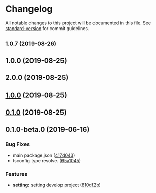 # Changelog

All notable changes to this project will be documented in this file. See [standard-version](https://github.com/conventional-changelog/standard-version) for commit guidelines.

## <small>1.0.7 (2019-08-26)</small>




## 1.0.0 (2019-08-25)




## 2.0.0 (2019-08-25)




## [1.0.0](https://github.com/deboxsoft/component-webapp-react/compare/v0.1.0...v1.0.0) (2019-08-25)

## [0.1.0](https://github.com/deboxsoft/component-webapp-react/compare/v0.1.1...v0.1.0) (2019-08-25)

## 0.1.0-beta.0 (2019-06-16)


### Bug Fixes

* main package.json ([417d043](https://github.com/deboxsoft/component-webapp-react/commit/417d043))
* tsconfig type resolve. ([65a1045](https://github.com/deboxsoft/component-webapp-react/commit/65a1045))


### Features

* **setting:** setting develop project ([810df2b](https://github.com/deboxsoft/component-webapp-react/commit/810df2b))
